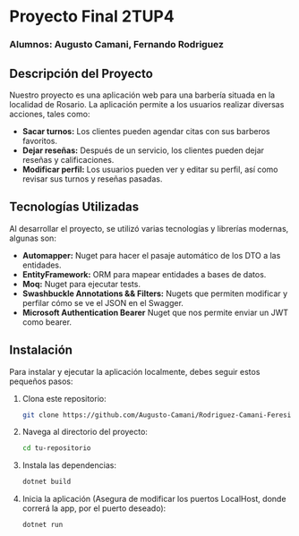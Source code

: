 # Proyecto Final 2TUP4
### Alumnos: Augusto Camani, Fernando Rodriguez

## Descripción del Proyecto

Nuestro proyecto es una aplicación web para una barbería situada en la localidad de Rosario. La aplicación permite a los usuarios realizar diversas acciones, tales como:

- **Sacar turnos:** Los clientes pueden agendar citas con sus barberos favoritos.
- **Dejar reseñas:** Después de un servicio, los clientes pueden dejar reseñas y calificaciones.
- **Modificar perfil:** Los usuarios pueden ver y editar su perfil, así como revisar sus turnos y reseñas pasadas.

## Tecnologías Utilizadas

Al desarrollar el proyecto, se utilizó varias tecnologías y librerías modernas, algunas son:

- **Automapper:** Nuget para hacer el pasaje automático de los DTO a las entidades.
- **EntityFramework:** ORM para mapear entidades a bases de datos.
- **Moq:** Nuget para ejecutar tests.
- **Swashbuckle Annotations && Filters:** Nugets que permiten modificar y perfilar cómo se ve el JSON en el Swagger.
- **Microsoft Authentication Bearer** Nuget que nos permite enviar un JWT como bearer.

## Instalación

Para instalar y ejecutar la aplicación localmente, debes seguir estos pequeños pasos:

1. Clona este repositorio:
    ```sh
    git clone https://github.com/Augusto-Camani/Rodriguez-Camani-Feresin-Backend
    ```

2. Navega al directorio del proyecto:
    ```sh
    cd tu-repositorio
    ```

3. Instala las dependencias:
    ```sh
    dotnet build
    ```

4. Inicia la aplicación (Asegura de modificar los puertos LocalHost, donde correrá la app, por el puerto deseado):
    ```sh
    dotnet run
    ```
